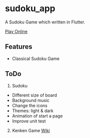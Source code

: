 # sudoku_app

A Sudoku Game which written in Flutter.

[Play Online](https://sudoku-app-b530d.web.app/)

## Features

- Classical Sudoku Game

## ToDo

1. Sudoku
 - Different size of board
 - Background music
 - Change the icons
 - Themes: light & dark
 - Animation of start a page
 - Improve unit test

2. Kenken Game [Wiki](https://en.wikipedia.org/wiki/KenKen)
